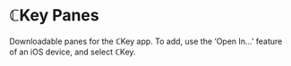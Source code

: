 # ℂKey Panes

Downloadable panes for the ℂKey app. To add, use the ‘Open In…’ feature of an iOS device, and select ℂKey.
